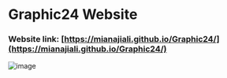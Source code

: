 # Graphic24 Website

### Website link: [https://mianajiali.github.io/Graphic24/](https://mianajiali.github.io/Graphic24/)


![image](https://github.com/me3hki/Graphic24/assets/87234097/a0b8fbe3-bbee-4223-8296-18f279f7b35c)
